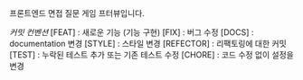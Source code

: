 프론트엔드 면접 질문 게임 프터뷰입니다.

*커밋 컨벤션*
[FEAT] : 새로운 기능 (기능 구현)
[FIX] : 버그 수정
[DOCS] : documentation 변경
[STYLE] : 스타일 변경
[REFECTOR] : 리팩토링에 대한 커밋
[TEST] : 누락된 테스트 추가 또는 기존 테스트 수정
[CHORE] : 코드 수정 없이 설정을 변경
